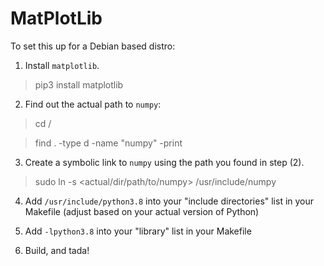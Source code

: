 # MatPlotLib

To set this up for a Debian based distro:

1. Install `matplotlib`.

> pip3 install matplotlib

2. Find out the actual path to `numpy`:

> cd /

> find . -type d -name "numpy" -print

3. Create a symbolic link to `numpy` using the path you found in step (2).

> sudo ln -s <actual/dir/path/to/numpy> /usr/include/numpy

4. Add `/usr/include/python3.8` into your "include directories" list in your Makefile (adjust based on your actual version of Python)

5. Add `-lpython3.8` into your "library" list in your Makefile

6. Build, and tada!


